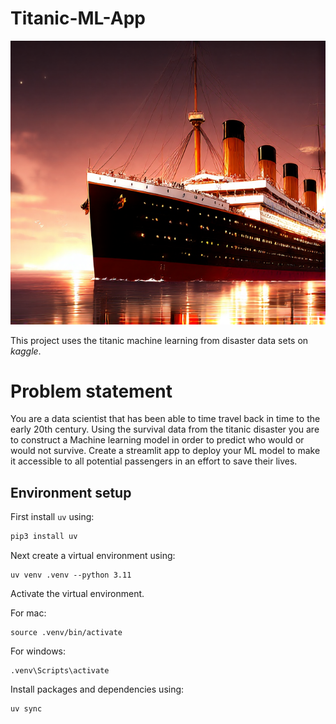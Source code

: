 # Titanic-ML-App
![logo](images/titanic.png)

This project uses the titanic machine learning from disaster data sets on *kaggle*.

# Problem statement
You are a data scientist that has been able to time travel back in time to the early 20th century. Using the survival data from the titanic disaster you are to construct a Machine learning model in order to predict who would or would not survive. Create a streamlit app to deploy your ML model to make it accessible to all potential passengers in an effort to save their lives. 

## Environment setup

First install `uv` using:
```bash
pip3 install uv 
```

Next create a virtual environment using:
```shell 
uv venv .venv --python 3.11
```

Activate the virtual environment.

For mac:
```shell
source .venv/bin/activate
```
For windows:
```shell
.venv\Scripts\activate
```

Install packages and dependencies using:
```shell
uv sync
```

